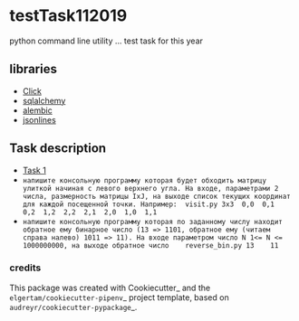 
# testTask112019

python  command line utility ... test task for this year

## libraries

* [Click](https://click.palletsprojects.com/en/7.x/)
* [sqlalchemy](https://towardsdatascience.com/sqlalchemy-python-tutorial-79a577141a91)
* [alembic](https://alembic.sqlalchemy.org/)
* [jsonlines](https://jsonlines.readthedocs.io/en/latest/)

## Task description

* [Task 1](https://docs.google.com/document/d/1FwndaKyc3Ua8z0tJTnv34nf3Ass4VigaemGeGNDXkGA/edit?usp=sharing)
* `напишите консольную программу которая будет обходить матрицу улиткой начиная с левого верхнего угла. На входе, параметрами 2 числа, размерность матрицы IxJ, на выходе список текущих координат для каждой посещенной точки. Например:  visit.py 3x3  0,0  0,1  0,2  1,2  2,2  2,1  2,0  1,0  1,1`
* `напишите консольную программу которая по заданному числу находит обратное ему бинарное число (13 => 1101, обратное ему (читаем справа налево) 1011 => 11). На входе параметром число N 1<= N <= 1000000000, на выходе обратное число    reverse_bin.py 13    11`

### credits

This package was created with Cookiecutter_ and the `elgertam/cookiecutter-pipenv`_ project template, based on `audreyr/cookiecutter-pypackage`_.

